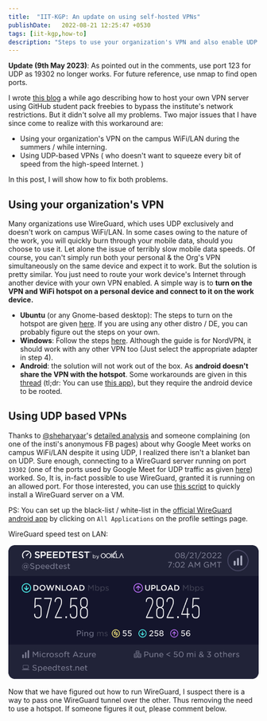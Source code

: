 ```yaml
---
title:  "IIT-KGP: An update on using self-hosted VPNs"
publishDate:   2022-08-21 12:25:47 +0530
tags: [iit-kgp,how-to]
description: "Steps to use your organization's VPN and also enable UDP based VPNs on the campus network."
---
```

<!--end_excerpt-->
**Update (9th May 2023)**: As pointed out in the comments, use port 123 for UDP as 19302 no longer works. For future reference, use nmap to find open ports.

I wrote [this blog](https://anjaygoel.github.io/posts/IIT-KGP-Bypass-Internet-Restrictions/) a while ago describing how to host your own VPN server using GitHub student pack freebies to bypass the institute's network restrictions. But it didn't solve all my problems. Two major issues that I have since come to realize with this workaround are:

* Using your organization's VPN on the campus WiFi/LAN during the summers / while interning.
* Using UDP-based VPNs ( who doesn't want to squeeze every bit of speed from the high-speed Internet. )

In this post, I will show how to fix both problems.

## Using your organization's VPN

Many organizations use WireGuard, which uses UDP exclusively and doesn't work on campus WiFi/LAN. In some cases owing to the nature of the work, you will quickly burn through your mobile data, should you choose to use it. Let alone the issue of terribly slow mobile data speeds. Of course, you can't simply run both your personal & the Org's VPN simultaneously on the same device and expect it to work. But the solution is pretty similar. You just need to route your work device's Internet through another device with your own VPN enabled. A simple way is to **turn on the VPN and WiFi hotspot on a personal device and connect to it on the work device.**

* **Ubuntu** (or any Gnome-based desktop): The steps to turn on the hotspot are given [here](https://help.ubuntu.com/stable/ubuntu-help/net-wireless-adhoc.html.en). If you are using any other distro / DE, you can probably figure out the steps on your own.
* **Windows**: Follow the steps [here](https://support.nordvpn.com/Connectivity/Windows/1441319672/Share-VPN-via-a-mobile-hotspot-on-Windows-10.htm). Although the guide is for NordVPN, it should work with any other VPN too (Just select the appropriate adapter in step 4).
* **Android**: the solution will not work out of the box. As **android doesn't share the VPN with the hotspot**. Some workarounds are given in this [thread](https://android.stackexchange.com/questions/194255/is-it-possible-to-share-a-vpn-connection-over-wifi-hotspot) (tl;dr: You can use [this app](https://github.com/Mygod/VPNHotspot)), but they require the android device to be rooted.

## Using UDP based VPNs

Thanks to [@sheharyaar](https://github.com/sheharyaar/)'s [detailed analysis](https://github.com/sheharyaar/iit-kgp-network) and someone complaining (on one of the insti's anonymous FB pages) about why Google Meet works on campus WiFi/LAN despite it using UDP, I realized there isn't a blanket ban on UDP. Sure enough, connecting to a WireGuard server running on port `19302` (one of the ports used by Google Meet for UDP traffic as given [here](https://services.google.com/fh/files/blogs/enabling_remote_working_with_hangouts_meet_quick_deployment_guide.pdf)) worked. So, It is, in-fact possible to use WireGuard, granted it is running on an allowed port. For those interested, you can use [this script](https://github.com/angristan/wireguard-install) to quickly install a WireGuard server on a VM.

PS: You can set up the black-list / white-list in the [official WireGuard android app](https://play.google.com/store/apps/details?id=com.wireguard.android&hl=en_IN&gl=US) by clicking on `All Applications` on the profile settings page.

WireGuard speed test on LAN:

![Speed Test](../../assets/images/iit_kgp_vpn_update/speed_test.png)

Now that we have figured out how to run WireGuard, I suspect there is a way to pass one WireGuard tunnel over the other. Thus removing the need to use a hotspot. If someone figures it out, please comment below.
